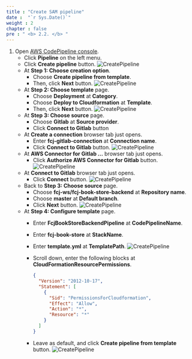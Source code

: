 ```yaml
---
title : "Create SAM pipeline"
date :  "`r Sys.Date()`" 
weight : 2
chapter : false
pre : " <b> 2.2. </b> "
---
```


1. Open [AWS CodePipeline console](https://us-east-1.console.aws.amazon.com/codesuite/codepipeline/start?region=us-east-1).
    - Click **Pipeline** on the left menu.
    - Click **Create pipeline** button.
      ![CreatePipeline](/images/temp/1/11.png?width=90pc)
    - At **Step 1: Choose creation option**.
      - Choose **Create pipeline from template**.
      - Then, click **Next** button.
        ![CreatePipeline](/images/temp/1/12.png?width=90pc)
    - At **Step 2: Choose template** page.
      - Choose **Deployment** at **Category**.
      - Choose **Deploy to Cloudformation** at **Template**.
      - Then, click **Next** button.
        ![CreatePipeline](/images/temp/1/13.png?width=90pc)
    - At **Step 3: Choose source** page.
      - Choose **Gitlab** at **Source provider**.
      - Click **Connect to Gitlab** button
    - At **Create a connection** browser tab just opens.
      - Enter **fcj-gitlab-connection** at **Connection name**.
      - Click **Connect to Gitlab** button.
        ![CreatePipeline](/images/temp/1/15.png?width=90pc)
    - At **AWS Connector for Gitlab ...** browser tab just opens.
      - Click **Authorize AWS Connector for Gitlab** button.
        ![CreatePipeline](/images/temp/1/16.png?width=90pc)
    - At **Connect to Gitlab**  browser tab just opens.
      - Click **Connect** button.
        ![CreatePipeline](/images/temp/1/17.png?width=90pc)
    - Back to **Step 3: Choose source** page.
      - Choose **fcj-ws/fcj-book-store-backend** at **Repository name**.
      - Choose **master** at **Default branch**.
      - Click **Next** button.
        ![CreatePipeline](/images/temp/1/18.png?width=90pc)
    - At **Step 4: Configure template** page.
      - Enter **FcjBookStoreBackendPipeline** at **CodePipelineName**.
      - Enter **fcj-book-store** at **StackName**.
      - Enter **template.yml** at **TemplatePath**.
        ![CreatePipeline](/images/temp/1/19.png?width=90pc)
      - Scroll down, enter the following blocks at **CloudFormationResourcePermissions**.

        ```json
        {
          "Version": "2012-10-17",
          "Statement": [
            {
              "Sid": "PermissionsForCloudformation",
              "Effect": "Allow",
              "Action": "*",
              "Resource": "*"
            }
          ]
        }
        ```

      - Leave as default, and click **Create pipeline from template** button.
        ![CreatePipeline](/images/temp/1/20.png?width=90pc)
    

